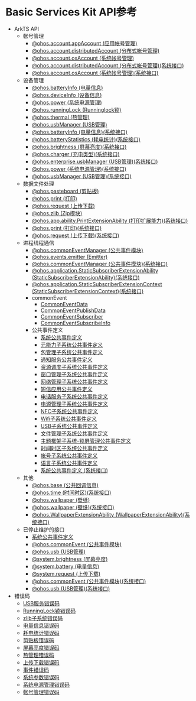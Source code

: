 # Basic Services Kit API参考

- ArkTS API
    - 帐号管理
        - [@ohos.account.appAccount (应用帐号管理)](js-apis-appAccount.md)
        - [@ohos.account.distributedAccount (分布式帐号管理)](js-apis-distributed-account.md)
        - [@ohos.account.osAccount (系统帐号管理)](js-apis-osAccount.md)
        - [@ohos.account.distributedAccount (分布式帐号管理)(系统接口)](js-apis-distributed-account-sys.md)
        - [@ohos.account.osAccount (系统帐号管理)(系统接口)](js-apis-osAccount-sys.md)
    - 设备管理
        - [@ohos.batteryInfo (电量信息)](js-apis-battery-info.md)
        - [@ohos.deviceInfo (设备信息)](js-apis-device-info.md)
        - [@ohos.power (系统电源管理)](js-apis-power.md)
        - [@ohos.runningLock (Runninglock锁)](js-apis-runninglock.md)
        - [@ohos.thermal (热管理)](js-apis-thermal.md)       
        - [@ohos.usbManager (USB管理)](js-apis-usbManager.md)
        - [@ohos.batteryInfo (电量信息)(系统接口)](js-apis-battery-info-sys.md)
        - [@ohos.batteryStatistics (耗电统计)(系统接口)](js-apis-batteryStatistics-sys.md)
        - [@ohos.brightness (屏幕亮度)(系统接口)](js-apis-brightness-sys.md)
        - [@ohos.charger (充电类型)(系统接口)](js-apis-charger-sys.md)
        - [@ohos.enterprise.usbManager (USB管理)(系统接口)](js-apis-enterprise-usbManager-sys.md)
        - [@ohos.power (系统电源管理)(系统接口)](js-apis-power-sys.md) 
        - [@ohos.usbManager (USB管理)(系统接口)](js-apis-usbManager-sys.md)
    - 数据文件处理
        - [@ohos.pasteboard (剪贴板)](js-apis-pasteboard.md)
        - [@ohos.print (打印)](js-apis-print.md)
        - [@ohos.request (上传下载)](js-apis-request.md)
        - [@ohos.zlib (Zip模块)](js-apis-zlib.md)
        - [@ohos.app.ability.PrintExtensionAbility (打印扩展能力)(系统接口)](js-apis-app-ability-PrintExtensionAbility-sys.md)
        - [@ohos.print (打印)(系统接口)](js-apis-print-sys.md)
        - [@ohos.request (上传下载)(系统接口)](js-apis-request-sys.md)
    - 进程线程通信
        - [@ohos.commonEventManager (公共事件模块)](js-apis-commonEventManager.md)
        - [@ohos.events.emitter (Emitter)](js-apis-emitter.md)
        - [@ohos.commonEventManager (公共事件模块)(系统接口)](js-apis-commonEventManager-sys.md)
        - [@ohos.application.StaticSubscriberExtensionAbility (StaticSubscriberExtensionAbility)(系统接口)](js-apis-application-staticSubscriberExtensionAbility-sys.md)
        - [@ohos.application.StaticSubscriberExtensionContext (StaticSubscriberExtensionContext)(系统接口)](js-apis-application-StaticSubscriberExtensionContext-sys.md)
        - commonEvent
            - [CommonEventData](js-apis-inner-commonEvent-commonEventData.md)
            - [CommonEventPublishData](js-apis-inner-commonEvent-commonEventPublishData.md)
            - [CommonEventSubscriber](js-apis-inner-commonEvent-commonEventSubscriber.md)
            - [CommonEventSubscribeInfo](js-apis-inner-commonEvent-commonEventSubscribeInfo.md)
        - 公共事件定义
            - [系统公共事件定义](commonEventManager-definitions.md)
            - [元能力子系统公共事件定义](common_event/commonEvent-ability.md)
            - [包管理子系统公共事件定义](common_event/commonEvent-bundleManager.md)
            - [通知服务公共事件定义](common_event/commonEvent-ans.md)
            - [资源调度子系统公共事件定义](common_event/commonEvent-resourceschedule.md)
            - [窗口管理子系统公共事件定义](common_event/commonEvent-window.md)
            - [网络管理子系统公共事件定义](common_event/commonEvent-netmanager.md)
            - [短信应用公共事件定义](common_event/commonEvent-mms.md)
            - [电话服务子系统公共事件定义](common_event/commonEvent-telephony.md)
            - [电源管理子系统公共事件定义](common_event/commonEvent-powermgr.md)
            - [NFC子系统公共事件定义](common_event/commonEvent-nfc.md)
            - [Wifi子系统公共事件定义](common_event/commonEvent-wifi.md)
            - [USB子系统公共事件定义](common_event/commonEvent-usb.md)
            - [文件管理子系统公共事件定义](common_event/commonEvent-filemanagement.md)
            - [主题框架子系统-锁屏管理公共事件定义](commonEvent-screenlock.md)
            - [时间时区子系统公共事件定义](common_event/commonEvent-time.md)
            - [帐号子系统公共事件定义](common_event/commonEvent-account.md)
            - [语言子系统公共事件定义](common_event/commonEvent-locale.md)
            - [系统公共事件定义 (系统接口)](commonEventManager-definitions-sys.md)
    - 其他
        - [@ohos.base (公共回调信息)](js-apis-base.md)
        - [@ohos.time (时间时区)(系统接口)](js-apis-system-date-time.md)
        - [@ohos.wallpaper (壁纸)](js-apis-wallpaper.md)
        - [@ohos.wallpaper (壁纸)(系统接口)](js-apis-wallpaper-sys.md)
        - [@ohos.WallpaperExtensionAbility (WallpaperExtensionAbility)(系统接口)](js-apis-WallpaperExtensionAbility-sys.md)
    - 已停止维护的接口
        - [系统公共事件定义](commonEvent-definitions.md)
        - [@ohos.commonEvent (公共事件模块)](js-apis-commonEvent.md)
        - [@ohos.usb (USB管理)](js-apis-usb-deprecated.md)
        - [@system.brightness (屏幕亮度)](js-apis-system-brightness.md)
        - [@system.battery (电量信息)](js-apis-system-battery.md)
        - [@system.request (上传下载)](js-apis-system-request.md)
        - [@ohos.commonEvent (公共事件模块)(系统接口)](js-apis-commonEvent-sys.md)
        - [@ohos.usb (USB管理)(系统接口)](js-apis-usb-deprecated-sys.md)
- 错误码
  - [USB服务错误码](errorcode-usb.md)
  - [RunningLock锁错误码](errorcode-runninglock.md)
  - [zlib子系统错误码](errorcode-zlib.md)
  - [电量信息错误码](errorcode-battery-info.md)
  - [耗电统计错误码](errorcode-batteryStatistics.md)
  - [剪贴板错误码](errorcode-pasteboard.md)
  - [屏幕亮度错误码](errorcode-brightness.md)
  - [热管理错误码](errorcode-thermal.md)
  - [上传下载错误码](errorcode-request.md)
  - [事件错误码](errorcode-CommonEventService.md)
  - [系统参数错误码](errorcode-system-parameterV9.md)
  - [系统电源管理错误码](errorcode-power.md)
  - [帐号管理错误码](errorcode-account.md)






